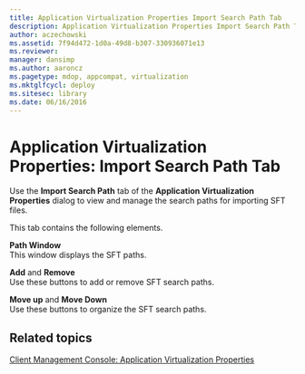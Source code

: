 ```yaml
---
title: Application Virtualization Properties Import Search Path Tab
description: Application Virtualization Properties Import Search Path Tab
author: aczechowski
ms.assetid: 7f94d472-1d0a-49d8-b307-330936071e13
ms.reviewer: 
manager: dansimp
ms.author: aaroncz
ms.pagetype: mdop, appcompat, virtualization
ms.mktglfcycl: deploy
ms.sitesec: library
ms.date: 06/16/2016
---
```



# Application Virtualization Properties: Import Search Path Tab


Use the **Import Search Path** tab of the **Application Virtualization Properties** dialog to view and manage the search paths for importing SFT files.

This tab contains the following elements.

<a href="" id="path-window"></a>**Path Window**  
This window displays the SFT paths.

<a href="" id="add-and-remove"></a>**Add** and **Remove**  
Use these buttons to add or remove SFT search paths.

<a href="" id="move-up-and-move-down"></a>**Move up** and **Move Down**  
Use these buttons to organize the SFT search paths.

## Related topics


[Client Management Console: Application Virtualization Properties](client-management-console-application-virtualization-properties.md)

 

 





